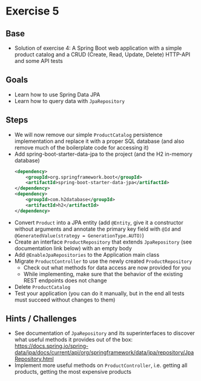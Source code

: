 # Exercise 5

## Base
- Solution of exercise 4: A Spring Boot web application with a simple product catalog and a CRUD (Create, Read, Update, Delete) HTTP-API and some API tests

## Goals
- Learn how to use Spring Data JPA
- Learn how to query data with `JpaRepository`

## Steps
- We will now remove our simple `ProductCatalog` persistence implementation and replace it with a proper SQL database (and also remove much of the boilerplate code for accessing it)
- Add spring-boot-starter-data-jpa to the project (and the H2 in-memory database)
    ```xml
    <dependency>
        <groupId>org.springframework.boot</groupId>
        <artifactId>spring-boot-starter-data-jpa</artifactId>
    </dependency>
    <dependency>
        <groupId>com.h2database</groupId>
        <artifactId>h2</artifactId>
    </dependency>
    ```
- Convert `Product` into a JPA entity (add `@Entity`, give it a constructor without arguments and annotate the primary key field with `@Id` and `@GeneratedValue(strategy = GenerationType.AUTO)`)
- Create an interface `ProductRepository` that extends `JpaRepository` (see documentation link below) with an empty body
- Add `@EnableJpaRepositories` to the Application main class
- Migrate `ProductController` to use the newly created `ProductRepository`
    - Check out what methods for data access are now provided for you
    - While implementing, make sure that the behavior of the existing REST endpoints does not change
- Delete `ProductCatalog`
- Test your application (you can do it manually, but in the end all tests must succeed without changes to them)

## Hints / Challenges
- See documentation of `JpaRepository` and its superinterfaces to discover what useful methods it provides out of the box: https://docs.spring.io/spring-data/jpa/docs/current/api/org/springframework/data/jpa/repository/JpaRepository.html
- Implement more useful methods on `ProductController`, i.e. getting all products, getting the most expensive products